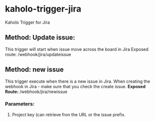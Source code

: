 # kaholo-trigger-jira
Kaholo Trigger for Jira

## Method: Update issue:
This trigger will start when issue move across the board in Jira
Exposed route: /webhook/jira/updateissue

## Method: new issue
This trigger execute when there is a new issue in Jira.
When creating the webhook in Jira - make sure that you check the create issue.
**Exposed Route:** /webhook/jira/newissue
### Parameters:
1. Project key (can retrieve fron the URL or the issue prefix.

